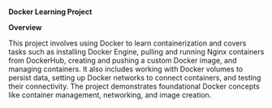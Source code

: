 **Docker Learning Project**

 **Overview**

This project involves using Docker to learn containerization and covers tasks such as installing Docker Engine, pulling and running Nginx containers from DockerHub, creating and pushing a custom Docker image, and managing containers. It also includes working with Docker volumes to persist data, setting up Docker networks to connect containers, and testing their connectivity. The project demonstrates foundational Docker concepts like container management, networking, and image creation.

